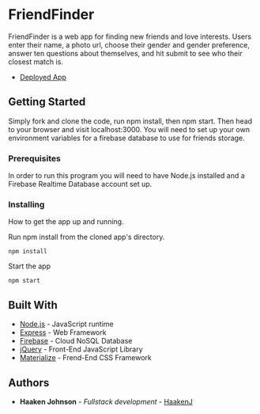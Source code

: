 # FriendFinder

FriendFinder is a web app for finding new friends and love interests.  Users enter their name, a photo url, choose their gender and gender preference, answer ten questions about themselves, and hit submit to see who their closest match is.

 * [Deployed App](https://friendfinder-12345.herokuapp.com/)


## Getting Started

Simply fork and clone the code, run npm install, then npm start.  Then head to your browser and visit localhost:3000.  You will need to set up your own
environment variables for a firebase database to use for friends storage.

### Prerequisites

In order to run this program you will need to have Node.js installed and a Firebase Realtime Database account set up.

### Installing

How to get the app up and running.

Run npm install from the cloned app's directory.

```
npm install
```

Start the app

```
npm start
```

## Built With

* [Node.js](https://nodejs.org/en/) - JavaScript runtime
* [Express](https://www.npmjs.com/package/express) - Web Framework
* [Firebase](https://firebase.google.com/) - Cloud NoSQL Database
* [jQuery](https://jquery.com/) - Front-End JavaScript Library
* [Materialize](https://materializecss.com/) - Frend-End CSS Framework

## Authors

* **Haaken Johnson** - *Fullstack development* - [HaakenJ](https://github.com/HaakenJ)